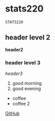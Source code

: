 # stats220
`STATS220`

## header level 2
**header2**

### header level 3
*header3*

<!--- numbered lists --->
1. good morning
2. good evening

<!--- unordered lists --->
* coffee
* coffee 2

[GitHub](https://github.com/)
